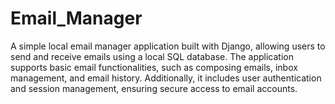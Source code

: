 # Email_Manager

A simple local email manager application built with Django, allowing users to send and receive emails using a local SQL database. The application supports basic email functionalities, such as composing emails, inbox management, and email history. 
Additionally, it includes user authentication and session management, ensuring secure access to email accounts.
